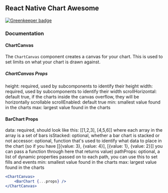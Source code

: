 ## React Native Chart Awesome

[![Greenkeeper badge](https://badges.greenkeeper.io/Lepozepo/react-native-chart-awesome.svg)](https://greenkeeper.io/)

### Documentation

#### ChartCanvas
The `ChartCanvas` component creates a canvas for your chart. This is used to set limits on what your chart is drawn against.

##### ChartCanvas Props
height: required, used by subcomponents to identify their height
width: required, used by subcomponents to identify their width
scrollHorizontal: default true, if the charts inside the canvas overflow, they will be horizontally scrollable 
scrollEnabled: default true
min: smallest value found in the charts
max: largest value found in the charts

#### BarChart Props
data: required, should look like this: [[1,2,3], [4,5,6]] where each array in the array is a set of bars
isStacked: optional, whether a bar chart is stacked or not
accessor: optional, function that's used to identify what data to place in the chart (so if you have [[{value: 3}, {value: 4}], [{value: 1}, {value: 2}]] you can pass a function through here that returns value)
pathProps: optional, a list of dynamic properties passed on to each path, you can use this to set fills and events
min: smallest value found in the charts
max: largest value found in the charts

``` jsx
<ChartCanvas>
	<BarChart {...props} />
</ChartCanvas>
```
